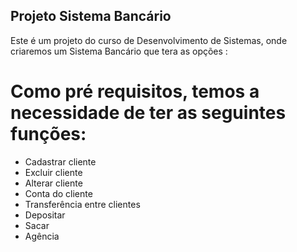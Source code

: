 ## Projeto Sistema Bancário
Este é um projeto do curso de Desenvolvimento de Sistemas, onde criaremos um Sistema Bancário que tera as opções :

# Como pré requisitos, temos a necessidade de ter as seguintes funções:
- Cadastrar cliente
- Excluir cliente
- Alterar cliente
- Conta do cliente
- Transferência entre clientes
- Depositar
- Sacar
- Agência

## 

